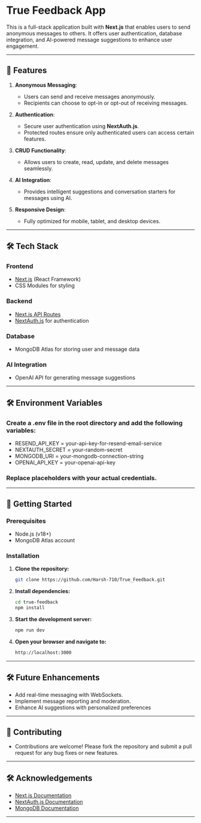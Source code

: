 # True Feedback App

This is a full-stack application built with **Next.js** that enables users to send anonymous messages to others. It offers user authentication, database integration, and AI-powered message suggestions to enhance user engagement.

---

## 🚀 Features

1. **Anonymous Messaging**:
   - Users can send and receive messages anonymously.
   - Recipients can choose to opt-in or opt-out of receiving messages.

2. **Authentication**:
   - Secure user authentication using **NextAuth.js**.
   - Protected routes ensure only authenticated users can access certain features.

3. **CRUD Functionality**:
   - Allows users to create, read, update, and delete messages seamlessly.

4. **AI Integration**:
   - Provides intelligent suggestions and conversation starters for messages using AI.

5. **Responsive Design**:
   - Fully optimized for mobile, tablet, and desktop devices.

---

## 🛠️ Tech Stack

### Frontend
- [Next.js](https://nextjs.org/) (React Framework)
- CSS Modules for styling

### Backend
- [Next.js API Routes](https://nextjs.org/docs/api-routes/introduction)
- [NextAuth.js](https://next-auth.js.org/) for authentication

### Database
- MongoDB Atlas for storing user and message data

### AI Integration
- OpenAI API for generating message suggestions

---

## 🛠️ Environment Variables

### Create a .env file in the root directory and add the following variables:
- RESEND_API_KEY = your-api-key-for-resend-email-service
- NEXTAUTH_SECRET = your-random-secret
- MONGODB_URI = your-mongodb-connection-string
- OPENAI_API_KEY = your-openai-api-key

### Replace placeholders with your actual credentials.

---

## 🚀 Getting Started

### Prerequisites
- Node.js (v18+)
- MongoDB Atlas account


### Installation

1. **Clone the repository:**

   ```bash
   git clone https://github.com/Harsh-710/True_Feedback.git

   ```

2. **Install dependencies:**

   ```bash
   cd true-feedback
   npm install
   ```

3. **Start the development server:**

   ```bash
   npm run dev
   ```

4. **Open your browser and navigate to:**

   ```bash
   http://localhost:3000
   ```


---

## 🛠️ Future Enhancements

- Add real-time messaging with WebSockets.
- Implement message reporting and moderation.
- Enhance AI suggestions with personalized preferences

---

## 🤝 Contributing

- Contributions are welcome! Please fork the repository and submit a pull request for any bug fixes or new features.

---

## 🛠️ Acknowledgements

- [Next.js Documentation](https://nextjs.org/docs)
- [NextAuth.js Documentation](https://next-auth.js.org/getting-started/introduction)
- [MongoDB Documentation](https://www.mongodb.com/docs/atlas/)

---
